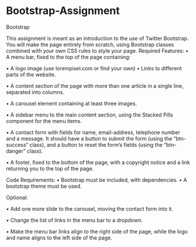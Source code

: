 # Bootstrap-Assignment

Bootstrap

This assignment is meant as an introduction to the use of Twitter Bootstrap. You will make the page entirely from scratch, using Bootstrap classes combined with your own CSS rules to style your page.
Required Features:
• A menu bar, fixed to the top of the page containing:

• A logo image (use lorempixel.com or find your own)
• Links to different parts of the website.

• A content section of the page with more than one article in a single line, separated into columns.

• A carousel element containing at least three images.

• A sidebar menu to the main content section, using the Stacked Pills component for the menu items.

• A contact form with fields for name, email-address, telephone number and a message. It should have a button to submit the form (using the “btn-success“ class), and a button to reset the form’s fields (using the “btn-danger” class).

• A footer, fixed to the bottom of the page, with a copyright notice and a link returning you to the top of the page.

Code Requirements:
• Bootstrap must be included, with dependencies.
• A bootstrap theme must be used.

Optional:

• Add one more slide to the carousel, moving the contact form into it.

• Change the list of links in the menu bar to a dropdown.

• Make the menu bar links align to the right side of the page, while the logo and name aligns to the left side of the page.
